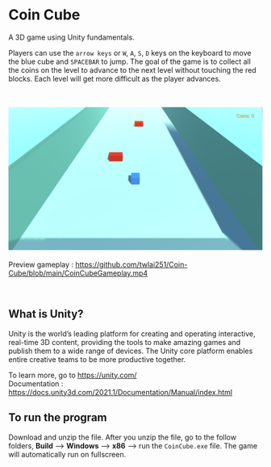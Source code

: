 # Coin Cube
A 3D game using Unity fundamentals.
 
Players can use the `arrow keys` or `W`, `A`, `S`, `D` keys on the keyboard to move the blue cube and `SPACEBAR` to jump. The goal of the game is to collect all the coins on the level to advance to the next level without touching the red blocks. Each level will get more difficult as the player advances.

<br><br>
![Gameplay](https://github.com/twlai251/Coin-Cube/blob/main/Capture.PNG)
<br><br>
Preview gameplay : https://github.com/twlai251/Coin-Cube/blob/main/CoinCubeGameplay.mp4

<br>

## What is Unity?

Unity is the world’s leading platform for creating and operating interactive, real-time 3D content, providing the tools to make amazing games and publish them to a wide range of devices. The Unity core platform enables entire creative teams to be more productive together.

To learn more, go to https://unity.com/
<br>
Documentation : https://docs.unity3d.com/2021.1/Documentation/Manual/index.html

## To run the program

Download and unzip the file. After you unzip the file, go to the follow folders, **Build** --> **Windows** --> **x86** --> run the `CoinCube.exe` file.
The game will automatically run on fullscreen.
